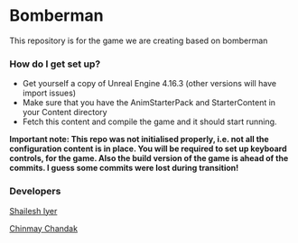# Bomberman

This repository is for the game we are creating based on bomberman
### How do I get set up?
* Get yourself a copy of Unreal Engine 4.16.3 (other versions will have import issues)
* Make sure that you have the AnimStarterPack and StarterContent in your Content directory
* Fetch this content and compile the game and it should start running.

**Important note:
This repo was not initialised properly, i.e. not all the configuration content is in place. You will be required to set up keyboard controls, for the game.
Also the build version of the game is ahead of the commits. I guess some commits were lost during transition!**

### Developers
[Shailesh Iyer](https://github.com/shaileshiyer)

[Chinmay Chandak](https://github.com/CCAtAlvis)
